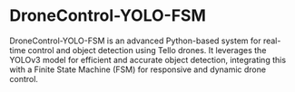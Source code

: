 # DroneControl-YOLO-FSM
DroneControl-YOLO-FSM is an advanced Python-based system for real-time control and object detection using Tello drones. It leverages the YOLOv3 model for efficient and accurate object detection, integrating this with a Finite State Machine (FSM) for responsive and dynamic drone control.
